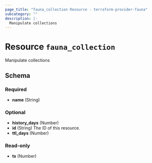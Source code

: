 ```yaml
---
page_title: "fauna_collection Resource - terraform-provider-fauna"
subcategory: ""
description: |-
  Manipulate collections
---
```


# Resource `fauna_collection`

Manipulate collections



## Schema

### Required

- **name** (String)

### Optional

- **history_days** (Number)
- **id** (String) The ID of this resource.
- **ttl_days** (Number)

### Read-only

- **ts** (Number)



